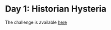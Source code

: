 # Day 1: Historian Hysteria

The challenge is available [here](https://adventofcode.com/2024/day/1)

